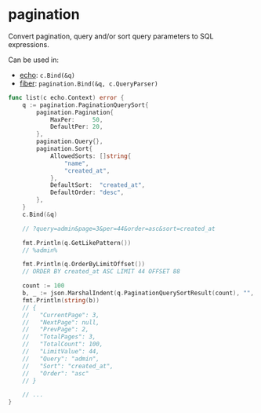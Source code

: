 # pagination

Convert pagination, query and/or sort query parameters to SQL expressions.

Can be used in:
- [echo](https://github.com/labstack/echo): `c.Bind(&q)`
- [fiber](https://github.com/gofiber/fiber): `pagination.Bind(&q, c.QueryParser)`

```go
func list(c echo.Context) error {
	q := pagination.PaginationQuerySort{
		pagination.Pagination{
			MaxPer:     50,
			DefaultPer: 20,
		},
		pagination.Query{},
		pagination.Sort{
			AllowedSorts: []string{
				"name",
				"created_at",
			},
			DefaultSort:  "created_at",
			DefaultOrder: "desc",
		},
	}
	c.Bind(&q)

	// ?query=admin&page=3&per=44&order=asc&sort=created_at

	fmt.Println(q.GetLikePattern())
	// %admin%

	fmt.Println(q.OrderByLimitOffset())
	// ORDER BY created_at ASC LIMIT 44 OFFSET 88

	count := 100
	b, _ := json.MarshalIndent(q.PaginationQuerySortResult(count), "", "  ")
	fmt.Println(string(b))
	// {
	//   "CurrentPage": 3,
	//   "NextPage": null,
	//   "PrevPage": 2,
	//   "TotalPages": 3,
	//   "TotalCount": 100,
	//   "LimitValue": 44,
	//   "Query": "admin",
	//   "Sort": "created_at",
	//   "Order": "asc"
	// }

	// ...
}
```
